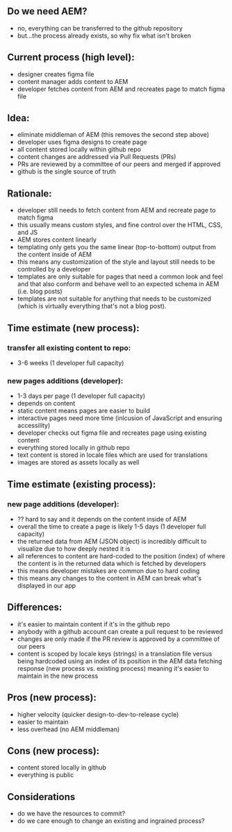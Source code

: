 ## Do we need AEM?  
- no, everything can be transferred to the github repository
- but...the process already exists, so why fix what isn't broken

## Current process (high level):
- designer creates figma file
- content manager adds content to AEM
- developer fetches content from AEM and recreates page to match figma file

## Idea:
- eliminate middleman of AEM (this removes the second step above)
- developer uses figma designs to create page
- all content stored locally within github repo
- content changes are addressed via Pull Requests (PRs)
- PRs are reviewed by a committee of our peers and merged if approved
- github is the single source of truth

## Rationale:
- developer still needs to fetch content from AEM and recreate page to match figma
- this usually means custom styles, and fine control over the HTML, CSS, and JS
- AEM stores content linearly
- templating only gets you the same linear (top-to-bottom) output from the content inside of AEM
- this means any customization of the style and layout still needs to be controlled by a developer
- templates are only suitable for pages that need a common look and feel and that also conform and behave well to an expected schema in AEM (i.e. blog posts)
- templates are not suitable for anything that needs to be customized (which is virtually everything that's not a blog post).

## Time estimate (new process): 

### transfer all existing content to repo:
- 3-6 weeks (1 developer full capacity)

### new pages additions (developer):
- 1-3 days per page (1 developer full capacity)
- depends on content 
- static content means pages are easier to build
- interactive pages need more time (inlcusion of JavaScript and ensuring accessility)
- developer checks out figma file and recreates page using existing content
- everything stored locally in github repo
- text content is stored in locale files which are used for translations
- images are stored as assets locally as well

## Time estimate (existing process):

### new page additions (developer):
- ?? hard to say and it depends on the content inside of AEM
- overall the time to create a page is likely 1-5 days (1 developer full capacity)
- the returned data from AEM (JSON object) is incredibly difficult to visualize due to how deeply nested it is
- all references to content are hard-coded to the position (index) of where the content is in the returned data which is fetched by developers
- this means developer mistakes are common due to hard coding
- this means any changes to the content in AEM can break what's displayed in our app

## Differences:

- it's easier to maintain content if it's in the github repo
- anybody with a github account can create a pull request to be reviewed
- changes are only made if the PR review is approved by a committee of our peers
- content is scoped by locale keys (strings) in a translation file versus being hardcoded using an index of its position in the AEM data fetching response (new process vs. existing process) meaning it's easier to maintain in the new process


## Pros (new process):
- higher velocity (quicker design-to-dev-to-release cycle)
- easier to maintain
- less overhead (no AEM middleman)

## Cons (new process):
- content stored locally in github
- everything is public

## Considerations
- do we have the resources to commit?
- do we care enough to change an existing and ingrained process?
